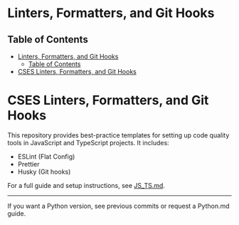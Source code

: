 # Linters, Formatters, and Git Hooks

## Table of Contents
- [Linters, Formatters, and Git Hooks](#linters-formatters-and-git-hooks)
  - [Table of Contents](#table-of-contents)
- [CSES Linters, Formatters, and Git Hooks](#cses-linters-formatters-and-git-hooks)

# CSES Linters, Formatters, and Git Hooks

This repository provides best-practice templates for setting up code quality tools in JavaScript and TypeScript projects. It includes:

- ESLint (Flat Config)
- Prettier
- Husky (Git hooks)

For a full guide and setup instructions, see [JS_TS.md](./JS_TS.md).

---

If you want a Python version, see previous commits or request a Python.md guide.

